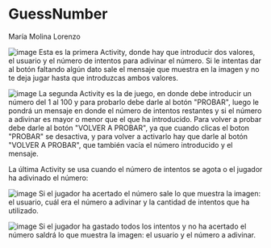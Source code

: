 # GuessNumber
María Molina Lorenzo

![image](https://user-images.githubusercontent.com/102946803/195985612-422f226e-815a-4362-8795-a3dc0b5be31f.png)
Esta es la primera Activity, donde hay que introducir dos valores, el usuario y el número de intentos para adivinar el número.
Si le intentas dar al botón faltando algún dato sale el mensaje que muestra en la imagen y no te deja jugar hasta que introduzcas ambos valores.

![image](https://user-images.githubusercontent.com/102946803/195985792-e3faed3a-cff7-4b90-a96b-20d4eeb4a576.png)
La segunda Activity es la de juego, en donde debe introducir un número del 1 al 100 y para probarlo debe darle al botón "PROBAR", luego le pondrá un mensaje en donde
el número de intentos restantes y si el número a adivinar es mayor o menor que el que ha introducido.
Para volver a probar debe darle al botón "VOLVER A PROBAR", ya que cuando clicas el boton "PROBAR" se desactiva, y para volver a activarlo hay que darle al botón "VOLVER
A PROBAR", que también vacía el número introducido y el mensaje.

La última Activity se usa cuando el número de intentos se agota o el jugador ha adivinado el número:

![image](https://user-images.githubusercontent.com/102946803/195991014-cd296287-b2bc-49ee-bdd5-cc5b6568e895.png)
Si el jugador ha acertado el número sale lo que muestra la imagen: el usuario, cuál era el número a adivinar y la cantidad de intentos que ha utilizado.

![image](https://user-images.githubusercontent.com/102946803/195991123-7be78c7c-5deb-438d-9761-4324a8e91cef.png)
Si el jugador ha gastado todos los intentos y no ha acertado el número saldrá lo que muestra la imagen: el usuario y el número a adivinar.

